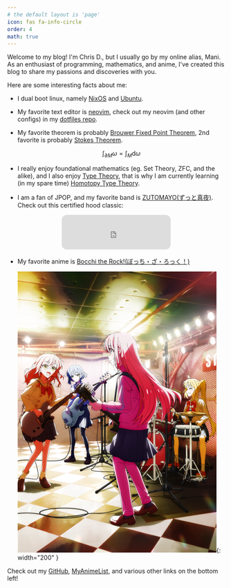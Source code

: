 ```yaml
---
# the default layout is 'page'
icon: fas fa-info-circle
order: 4
math: true
---
```


Welcome to my blog! I'm Chris D., but I usually go by my online alias, Mani. As an enthusiast of programming, mathematics, and anime, I've created this blog to share my passions and discoveries with you.

Here are some interesting facts about me:

- I dual boot linux, namely [NixOS](https://nixos.org/) and [Ubuntu](https://ubuntu.com/).

- My favorite text editor is [neovim](https://github.com/neovim/neovim), check out my neovim (and other configs) in my [dotfiles repo](https://github.com/sogood99/dotfiles).

- My favorite theorem is probably [Brouwer Fixed Point Theorem](https://en.wikipedia.org/wiki/Brouwer_fixed-point_theorem), 2nd favorite is probably [Stokes Theorem](https://en.wikipedia.org/wiki/Stokes%27_theorem).

  $$
  \int_{\partial M} \omega = \int_{M} \text{d}\omega
  $$

- I really enjoy foundational mathematics (eg. Set Theory, ZFC, and the alike), and I also enjoy [Type Theory](https://en.wikipedia.org/wiki/Type_theory), that is why I am currently learning (in my spare time) [Homotopy Type Theory](https://en.wikipedia.org/wiki/Homotopy_type_theory).

- I am a fan of JPOP, and my favorite band is [ZUTOMAYO(ずっと真夜)](https://open.spotify.com/artist/38WbKH6oKAZskBhqDFA8Uj?si=OQEXOwW0QxOfdhUuK5NPEQ). Check out this certified hood classic:

<p align="center">
<iframe style="border-radius:12px" src="https://open.spotify.com/embed/track/7zbfS30vKiHU8oBs6Wi1Qp?utm_source=generator" width="50%" height="80" frameBorder="0" allowfullscreen="" allow="autoplay; clipboard-write; encrypted-media; fullscreen; picture-in-picture" loading="lazy"></iframe>
</p>

- My favorite anime is [Bocchi the Rock!(ぼっち・ざ・ろっく！)](https://anilist.co/anime/130003/Bocchi-the-Rock/)

  ![Bocchi the Rock](../assets/img/about/bocchi_anime.png){: width="200" }

Check out my [GitHub](https://github.com/sogood99), [MyAnimeList](https://myanimelist.net/animelist/sogood99), and various other links on the bottom left!
